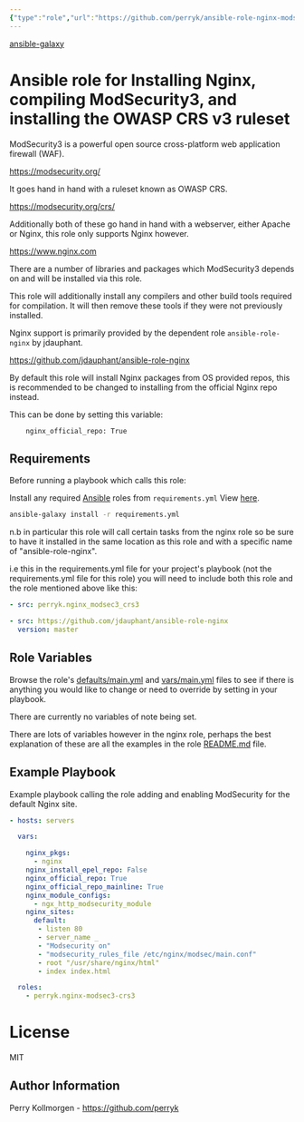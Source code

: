 ```yaml
---
{"type":"role","url":"https://github.com/perryk/ansible-role-nginx-modsec3-crs3","dg-publish":true,"permalink":"/sys-admin/security-plan/mod-security/ansible-role-nginx-modsec3-crs3/","dgPassFrontmatter":true}
---
```


[ansible-galaxy](https://galaxy.ansible.com/perryk/nginx_modsec3_crs3)

# Ansible role for Installing Nginx, compiling ModSecurity3, and installing the OWASP CRS v3 ruleset 

ModSecurity3 is a powerful open source cross-platform web application firewall (WAF).

https://modsecurity.org/

It goes hand in hand with a ruleset known as OWASP CRS.

https://modsecurity.org/crs/

Additionally both of these go hand in hand with a webserver, either Apache or Nginx, this role only supports Nginx however.

https://www.nginx.com

There are a number of libraries and packages which ModSecurity3 depends on and will be installed via this role.

This role will additionally install any compilers and other build tools required for compilation. It will then remove these tools if they were not previously installed. 

Nginx support is primarily provided by the dependent role `ansible-role-nginx` by jdauphant.

https://github.com/jdauphant/ansible-role-nginx

By default this role will install Nginx packages from OS provided repos, this is recommended to be changed to installing from the official Nginx repo instead.

This can be done by setting this variable:

```    nginx_official_repo: True```

## Requirements

Before running a playbook which calls this role:

Install any required [Ansible](https://www.ansible.com) roles from `requirements.yml` View [here](requirements.yml).

```bash
ansible-galaxy install -r requirements.yml
```

n.b in particular this role will call certain tasks from the nginx role so be sure to have it installed in the same location as this role and with a specific name of "ansible-role-nginx".

i.e this in the requirements.yml file for your project's playbook (not the requirements.yml file for this role) you will need to include both this role and the role mentioned above like this:

```yml
- src: perryk.nginx_modsec3_crs3

- src: https://github.com/jdauphant/ansible-role-nginx
  version: master
```


## Role Variables

Browse the role's [defaults/main.yml](defaults/main.yml) and [vars/main.yml](vars/main.yml) files to see if there is anything you would like to change or need to override by setting in your playbook.

There are currently no variables of note being set.

There are lots of variables however in the nginx role, perhaps the best explanation of these are all the examples in the role [README.md](https://github.com/jdauphant/ansible-role-nginx/blob/master/README.md) file.


## Example Playbook

Example playbook calling the role adding and enabling ModSecurity for the default Nginx site.

```yaml
- hosts: servers

  vars:

    nginx_pkgs:
      - nginx
    nginx_install_epel_repo: False
    nginx_official_repo: True
    nginx_official_repo_mainline: True
    nginx_module_configs:
      - ngx_http_modsecurity_module
    nginx_sites:
      default:
       - listen 80
       - server_name _
       - "Modsecurity on"
       - "modsecurity_rules_file /etc/nginx/modsec/main.conf"
       - root "/usr/share/nginx/html"
       - index index.html

  roles:
    - perryk.nginx-modsec3-crs3
```

# License

MIT

## Author Information

Perry Kollmorgen - https://github.com/perryk